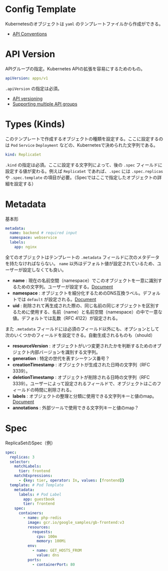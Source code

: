 # Config Template

Kubernetesのオブジェクトは `yaml` のテンプレートファイルから作成ができる。

- [API Conventions](https://github.com/kubernetes/community/blob/master/contributors/devel/api-conventions.md)

# API Version

APIグループの指定。Kubernetes APIの拡張を容易にするためのもの。

```yaml
apiVersion: apps/v1
```

`.apiVersion` の指定は必須。

- [API versioning](https://kubernetes.io/docs/concepts/overview/kubernetes-api/#api-versioning)
- [Supporting multiple API groups](https://github.com/kubernetes/community/blob/master/contributors/design-proposals/api-machinery/api-group.md)

# Types (Kinds)

このテンプレートで作成するオブジェクトの種類を設定する。ここに設定するのは `Pod` `Service` `Deployment` などの、Kubernetesで決められた文字列である。

```yaml
kind: ReplicaSet
```

`.kind` の指定は必須。ここに設定する文字列によって、後の `.spec` フィールドに設定する値が変わる。例えば `ReplicaSet` であれば、`.spec` には `.spec.replicas` や `.spec.template` の項目が必要。（Specではここで指定したオブジェクトの詳細を設定する）

# Metadata

基本形

```yaml
metadata:
  name: backend # required input
  namespace: webservice
  labels:
    app: nginx
```

全てのオブジェクトはテンプレートの `.metadata` フィールドに次のメタデータを持たなければならない。 `name` 以外はデフォルト値が設定されているため、ユーザーが設定しなくても良い。

- **name** : 現在の名前空間（namespace）でこのオブジェクトを一意に識別するための文字列。ユーザーが設定する。[Document](https://kubernetes.io/docs/concepts/overview/working-with-objects/names/)
- **namespace** : オブジェクトを細分化するためのDNS互換ラベル。デフォルトでは `default` が設定される。[Document](https://kubernetes.io/docs/concepts/overview/working-with-objects/namespaces/)
- **uid** : 削除されて再生成された際の、同じ名前の同じオブジェクトを区別するために使用する、名前（name）と名前空間（namespace）の中で一意な値。デフォルトでは乱数（RFC 4122）が設定される。

また `.metadata` フィールドには必須のフィールド以外にも、オプションとして次のいくつかのフィールドを設定できる。自動生成されるものも（should）

- **resourceVersion** : オブジェクトがいつ変更されたかを判断するためのオブジェクト内部バージョンを識別する文字列。
- **generation** : 特定の世代を表すシーケンス番号？
- **creationTimestamp** : オブジェクトが生成された日時の文字列（RFC 3339）。
- **deletionTimestamp** : オブジェクトが削除される日時の文字列（RFC 3339）。ユーザーによって設定されるフィールドで、オブジェクトはこのフィールドの時間に削除される。
- **labels** : オブジェクトの整理と分類に使用できる文字列キーと値のmap。[Document](https://kubernetes.io/docs/concepts/overview/working-with-objects/labels/)
- **annotations** : 外部ツールで使用できる文字列キーと値のmap？

# Spec

ReplicaSetのSpec（例）

```yaml
spec:
  replicas: 3
  selector:
    matchLabels:
      tier: frontend
    matchExpressions:
      - {key: tier, operator: In, values: [frontend]}
  template: # Pod Template
    metadata:
      labels: # Pod Label
        app: guestbook
        tier: frontend
    spec:
      containers:
        - name: php-redis
          image: gcr.io/google_samples/gb-frontend:v3
          resources:
            requests:
              cpu: 100m
              memory: 100Mi
          env:
            - name: GET_HOSTS_FROM
              value: dns
          ports:
            - containerPort: 80
```